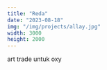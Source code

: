 ```yaml
---
title: "Reda"
date: "2023-08-18"
img: "/img/projects/allay.jpg"
width: 3000
height: 2000
---
```


art trade untuk oxy
